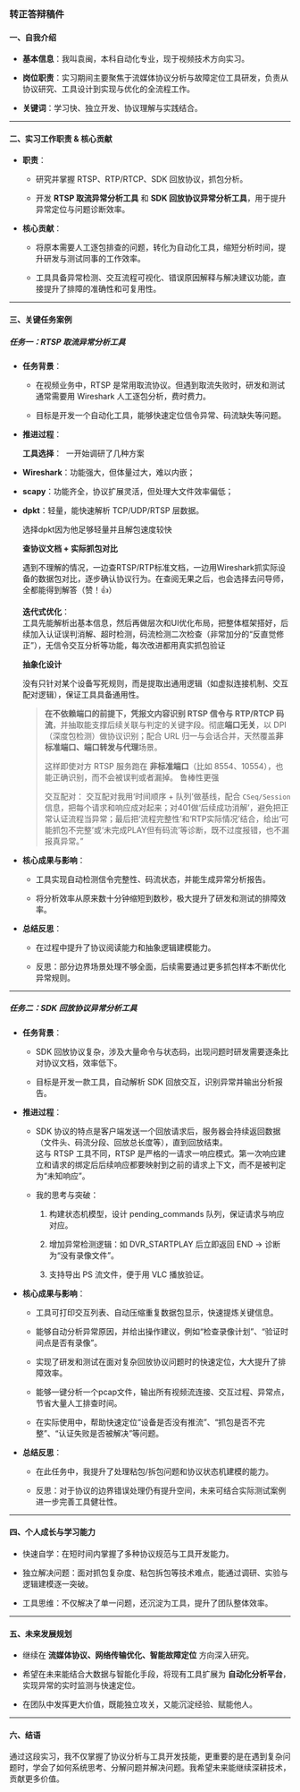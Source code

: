 ### 转正答辩稿件

#### 一、自我介绍

- **基本信息**：我叫袁闽，本科自动化专业，现于视频技术方向实习。

- **岗位职责**：实习期间主要聚焦于流媒体协议分析与故障定位工具研发，负责从协议研究、工具设计到实现与优化的全流程工作。

- **关键词**：学习快、独立开发、协议理解与实践结合。

---

#### 二、实习工作职责 & 核心贡献

- **职责**：
  
  - 研究并掌握 RTSP、RTP/RTCP、SDK 回放协议，抓包分析。
  
  - 开发 **RTSP 取流异常分析工具** 和 **SDK 回放协议异常分析工具**，用于提升异常定位与问题诊断效率。

- **核心贡献**：
  
  - 将原本需要人工逐包排查的问题，转化为自动化工具，缩短分析时间，提升研发与测试同事的工作效率。
  
  - 工具具备异常检测、交互流程可视化、错误原因解释与解决建议功能，直接提升了排障的准确性和可复用性。

---

#### 三、关键任务案例

##### 任务一：RTSP 取流异常分析工具

- **任务背景**：
  
  - 在视频业务中，RTSP 是常用取流协议。但遇到取流失败时，研发和测试通常需要用 Wireshark 人工逐包分析，费时费力。
  
  - 目标是开发一个自动化工具，能够快速定位信令异常、码流缺失等问题。

- **推进过程**：
  
  **工具选择**：
   一开始调研了几种方案

- **Wireshark**：功能强大，但体量过大，难以内嵌；

- **scapy**：功能齐全，协议扩展灵活，但处理大文件效率偏低；

- **dpkt**：轻量，能快速解析 TCP/UDP/RTSP 层数据。
  
  选择dpkt因为他足够轻量并且解包速度较快
  
  
  
  **查协议文档 + 实际抓包对比**
  
  遇到不理解的情况，一边查RTSP/RTP标准文档，一边用Wireshark抓实际设备的数据包对比，逐步确认协议行为。在查阅无果之后，也会选择去问导师，全都能得到解答（赞！👍）
  
  **迭代式优化**：    
  工具先能解析出基本信息，然后再做层次和UI优化布局，把整体框架搭好，后续加入认证误判消解、超时检测，码流检测二次检查（非常加分的“反直觉修正”），无信令交互分析等功能，每次改进都用真实抓包验证
  
  **抽象化设计**
  
   没有只针对某个设备写死规则，而是提取出通用逻辑（如虚拟连接机制、交互配对逻辑），保证工具具备通用性。
  
  > **在不依赖端口的前提下，凭报文内容识别 RTSP 信令与 RTP/RTCP 码流**，并抽取能支撑后续关联与判定的关键字段。彻底**端口无关**，以 DPI（深度包检测）做协议识别；配合 URL 归一与会话合并，天然覆盖**非标准端口、端口转发与代理**场景。
  > 
  > 
  > 
  > 这样即使对方 RTSP 服务跑在 **非标准端口**（比如 8554、10554），也能正确识别，而不会被误判或者漏掉。 鲁棒性更强
  > 
  > 
  > 
  > 交互配对：
  > 交互配对我用‘时间顺序 + 队列’做基线，配合 `CSeq/Session` 信息，把每个请求和响应成对起来；对401做‘后续成功消解’，避免把正常认证流程当异常；最后把‘流程完整性’和‘RTP实际情况’结合，给出‘可能抓包不完整’或‘未完成PLAY但有码流’等诊断，既不过度报错，也不漏报真异常。”
  
  



- **核心成果与影响**：
  
  - 工具实现自动检测信令完整性、码流状态，并能生成异常分析报告。
  
  - 将分析效率从原来数十分钟缩短到数秒，极大提升了研发和测试的排障效率。

- **总结反思**：
  
  - 在过程中提升了协议阅读能力和抽象逻辑建模能力。
  
  - 反思：部分边界场景处理不够全面，后续需要通过更多抓包样本不断优化异常规则。

---

##### 任务二：SDK 回放协议异常分析工具

- **任务背景**：
  
  - SDK 回放协议复杂，涉及大量命令与状态码，出现问题时研发需要逐条比对协议文档，效率低下。
  
  - 目标是开发一款工具，自动解析 SDK 回放交互，识别异常并输出分析报告。

- **推进过程**：
  
  - SDK 协议的特点是客户端发送一个回放请求后，服务器会持续返回数据（文件头、码流分段、回放总长度等），直到回放结束。  
    这与 RTSP 工具不同，RTSP 是严格的一请求一响应模式。第一次响应建立和请求的绑定后后续响应都要映射到之前的请求上下文，而不是被判定为“未知响应”。
  
  - 我的思考与突破：
    
    1. 构建状态机模型，设计 pending_commands 队列，保证请求与响应对应。
    
    2. 增加异常检测逻辑：如 DVR_STARTPLAY 后立即返回 END → 诊断为“没有录像文件”。
    
    3. 支持导出 PS 流文件，便于用 VLC 播放验证。

- **核心成果与影响**：
  
  - 工具可打印交互列表、自动压缩重复数据包显示，快速提炼关键信息。
  
  - 能够自动分析异常原因，并给出操作建议，例如“检查录像计划”、“验证时间点是否有录像”。
  
  - 实现了研发和测试在面对复杂回放协议问题时的快速定位，大大提升了排障效率。
  
  - 能够一键分析一个pcap文件，输出所有视频流连接、交互过程、异常点，节省大量人工排查时间。
  
  - 在实际使用中，帮助快速定位“设备是否没有推流”、“抓包是否不完整”、“认证失败是否被解决”等问题。
  
  

- **总结反思**：
  
  - 在此任务中，我提升了处理粘包/拆包问题和协议状态机建模的能力。
  
  - 反思：对于协议的边界错误处理仍有提升空间，未来可结合实际测试案例进一步完善工具健壮性。

---

#### 四、个人成长与学习能力

- 快速自学：在短时间内掌握了多种协议规范与工具开发能力。

- 独立解决问题：面对抓包复杂度、粘包拆包等技术难点，能通过调研、实验与逻辑建模逐一突破。

- 工具思维：不仅解决了单一问题，还沉淀为工具，提升了团队整体效率。

---

#### 五、未来发展规划

- 继续在 **流媒体协议、网络传输优化、智能故障定位** 方向深入研究。

- 希望在未来能结合大数据与智能化手段，将现有工具扩展为 **自动化分析平台**，实现异常的实时监测与快速定位。

- 在团队中发挥更大价值，既能独立攻关，又能沉淀经验、赋能他人。

---

#### 六、结语

通过这段实习，我不仅掌握了协议分析与工具开发技能，更重要的是在遇到复杂问题时，学会了如何系统思考、分解问题并解决问题。我希望未来能继续深耕技术，贡献更多价值。
